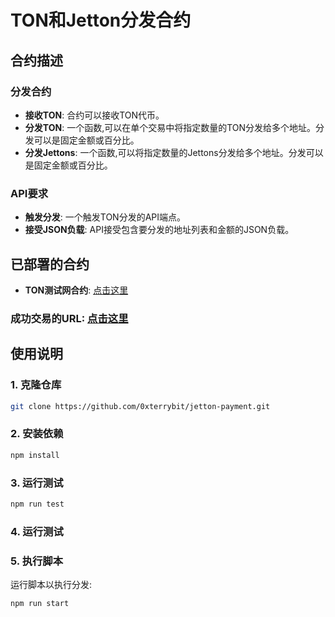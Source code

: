 # TON和Jetton分发合约

## 合约描述

### 分发合约
- **接收TON**: 合约可以接收TON代币。
- **分发TON**: 一个函数,可以在单个交易中将指定数量的TON分发给多个地址。分发可以是固定金额或百分比。
- **分发Jettons**: 一个函数,可以将指定数量的Jettons分发给多个地址。分发可以是固定金额或百分比。

### API要求
- **触发分发**: 一个触发TON分发的API端点。
- **接受JSON负载**: API接受包含要分发的地址列表和金额的JSON负载。

## 已部署的合约

- **TON测试网合约**: [点击这里](https://testnet.tonviewer.com/kQCbVMWAMeUXQzW-ANL7X794p8EYcmNedACqXL4bMBSzR-Jr)

### 成功交易的URL: [点击这里](https://testnet.tonviewer.com/transaction/992653b538d12992f495099a6be88b1c451ba3e378980f085b215a6987687dcc)


## 使用说明

### 1. 克隆仓库
```bash
git clone https://github.com/0xterrybit/jetton-payment.git
```

### 2. 安装依赖
```bash
npm install
```

### 3. 运行测试
```bash
npm run test
```

### 4. 运行测试


### 5. 执行脚本
运行脚本以执行分发:
```bash
npm run start
```

